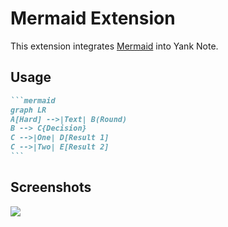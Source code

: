 # Mermaid Extension

This extension integrates [Mermaid](https://github.com/mermaid-js/mermaid) into Yank Note.

## Usage

~~~markdown
```mermaid
graph LR
A[Hard] -->|Text| B(Round)
B --> C{Decision}
C -->|One| D[Result 1]
C -->|Two| E[Result 2]
```
~~~

## Screenshots
![](https://registry.yank-note.com/cdn/@yank-note/extension-mermaid/1.9.0/167848350-4e752ec0-2815-4f0b-b6c5-ef4cedc95f4b.png)
